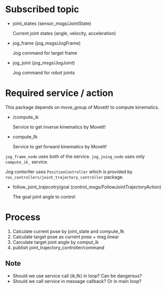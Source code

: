# Subscribed topic

- joint_states (sensor_msgs/JointState)

  Current joint states (angle, velocity, acceleration)

- jog_frame (jog_msgs/JogFrame)
  
  Jog command for target frame

- jog_joint (jog_msgs/JogJoint)
  
  Jog command for robot joints

# Required service / action

This package depends on move_group of MoveIt! to compute
kinematics. 

- /compute_ik
  
  Service to get inverse kinematics by MoveIt!

- compute_fk
  
  Service to get forward kinematics by MoveIt!
  
`jog_frame_node` uses both of the service. `jog_joing_node` uses only
`compute_ik_` service.

Jog contorller uses `PositionController` which is provided by
`ros_controllers/joint_trajectory_controller` package.
  
- follow_joint_trajecotry/goal (control_msgs/FollowJointTrajectoryAction)

  The goal joint angle to control
  
# Process

1. Calculate current pose by joint_state and compute_fk
2. Calculate target pose as current pose + msg.linear
3. Carculate target joint angle by comput_ik
4. publish joint_trajectory_controller/command

## Note

- Should we use service call (ik,fk) in loop? Can be dangerous?
- Should we call service in message callback? Or in main loop?
